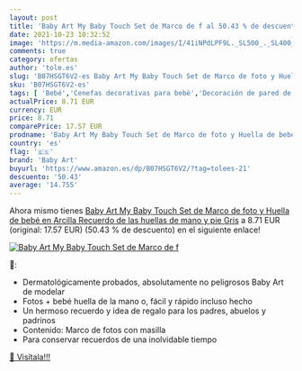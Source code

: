 ```yaml
---
layout: post
title: 'Baby Art My Baby Touch Set de Marco de f al 50.43 % de descuento'
date: 2021-10-23 10:32:52
image: 'https://m.media-amazon.com/images/I/41iNPdLPF9L._SL500_._SL400_.jpg'
comments: true
category: ofertas
author: 'tole.es'
slug: 'B07HSGT6V2-es Baby Art My Baby Touch Set de Marco de foto y Huella de...'
sku: 'B07HSGT6V2-es'
tags: [ 'Bebé','Cenefas decorativas para bebé','Decoración de pared de bebé','Decoración para dormitorio de bebé','Dormitorio','baby art','bebé', ]
actualPrice: 8.71 EUR
currency: EUR
price: 8.71
comparePrice: 17.57 EUR
prodname: 'Baby Art My Baby Touch Set de Marco de foto y Huella de bebé en Arcilla  Recuerdo de las huellas de mano y pie Gris'
country: 'es'
flag: '🇪🇸'
brand: 'Baby Art'
buyurl: 'https://www.amazon.es/dp/B07HSGT6V2/?tag=tolees-21'
descuento: '50.43'
average: '14.755'
---
```


Ahora mismo tienes [Baby Art My Baby Touch Set de Marco de foto y Huella de bebé en Arcilla  Recuerdo de las huellas de mano y pie Gris](https://www.amazon.es/dp/B07HSGT6V2/?tag=tolees-21) a 8.71 EUR (original: 17.57 EUR) (50.43 %  de descuento) en el siguiente enlace!

[![Baby Art My Baby Touch Set de Marco de f](https://m.media-amazon.com/images/I/41iNPdLPF9L._SL500_._SL400_.jpg)](https://www.amazon.es/dp/B07HSGT6V2/?tag=tolees-21)

🔎:

- Dermatológicamente probados, absolutamente no peligrosos Baby Art de modelar
- Fotos + bebé huella de la mano o, fácil y rápido incluso hecho
- Un hermoso recuerdo y idea de regalo para los padres, abuelos y padrinos
- Contenido: Marco de fotos con masilla
- Para conservar recuerdos de una inolvidable tiempo

[🛒 Visítala!!!](https://www.amazon.es/dp/B07HSGT6V2/?tag=tolees-21)
